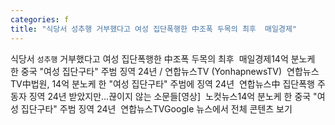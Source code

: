 ```yaml
---
categories: f
title: "식당서 성추행 거부했다고 여성 집단폭행한 中조폭 두목의 최후  매일경제"
---
```

식당서 `성추행` 거부했다고 여성 집단폭행한 中조폭 두목의 최후&nbsp;&nbsp;매일경제14억 분노케 한 중국 "여성 집단구타" 주범 징역 24년 / 연합뉴스TV (YonhapnewsTV)&nbsp;&nbsp;연합뉴스TV中법원, 14억 분노케 한 "여성 집단구타" 주범에 징역 24년&nbsp;&nbsp;연합뉴스中 집단폭행 주동자 징역 24년 받았지만…끊이지 않는 소문들[영상]&nbsp;&nbsp;노컷뉴스14억 분노케 한 중국 "여성 집단구타" 주범 징역 24년&nbsp;&nbsp;연합뉴스TVGoogle 뉴스에서 전체 콘텐츠 보기
